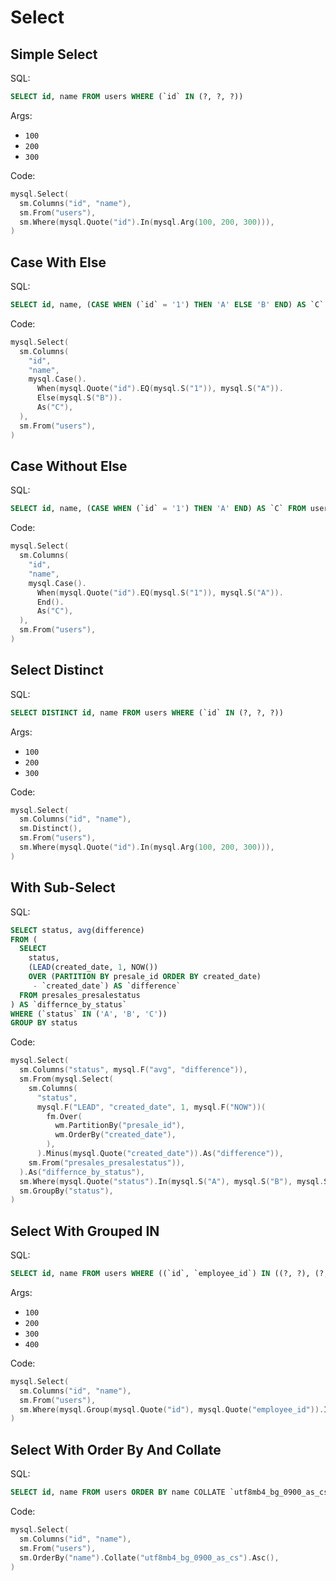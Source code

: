 # Select

## Simple Select

SQL:

```sql
SELECT id, name FROM users WHERE (`id` IN (?, ?, ?))
```

Args:

* `100`
* `200`
* `300`

Code:

```go
mysql.Select(
  sm.Columns("id", "name"),
  sm.From("users"),
  sm.Where(mysql.Quote("id").In(mysql.Arg(100, 200, 300))),
)
```

## Case With Else

SQL:

```sql
SELECT id, name, (CASE WHEN (`id` = '1') THEN 'A' ELSE 'B' END) AS `C` FROM users
```

Code:

```go
mysql.Select(
  sm.Columns(
    "id",
    "name",
    mysql.Case().
      When(mysql.Quote("id").EQ(mysql.S("1")), mysql.S("A")).
      Else(mysql.S("B")).
      As("C"),
  ),
  sm.From("users"),
)
```

## Case Without Else

SQL:

```sql
SELECT id, name, (CASE WHEN (`id` = '1') THEN 'A' END) AS `C` FROM users
```

Code:

```go
mysql.Select(
  sm.Columns(
    "id",
    "name",
    mysql.Case().
      When(mysql.Quote("id").EQ(mysql.S("1")), mysql.S("A")).
      End().
      As("C"),
  ),
  sm.From("users"),
)
```

## Select Distinct

SQL:

```sql
SELECT DISTINCT id, name FROM users WHERE (`id` IN (?, ?, ?))
```

Args:

* `100`
* `200`
* `300`

Code:

```go
mysql.Select(
  sm.Columns("id", "name"),
  sm.Distinct(),
  sm.From("users"),
  sm.Where(mysql.Quote("id").In(mysql.Arg(100, 200, 300))),
)
```

## With Sub-Select

SQL:

```sql
SELECT status, avg(difference)
FROM (
  SELECT
    status,
    (LEAD(created_date, 1, NOW())
    OVER (PARTITION BY presale_id ORDER BY created_date)
     - `created_date`) AS `difference`
  FROM presales_presalestatus
) AS `differnce_by_status`
WHERE (`status` IN ('A', 'B', 'C'))
GROUP BY status
```

Code:

```go
mysql.Select(
  sm.Columns("status", mysql.F("avg", "difference")),
  sm.From(mysql.Select(
    sm.Columns(
      "status",
      mysql.F("LEAD", "created_date", 1, mysql.F("NOW"))(
        fm.Over(
          wm.PartitionBy("presale_id"),
          wm.OrderBy("created_date"),
        ),
      ).Minus(mysql.Quote("created_date")).As("difference")),
    sm.From("presales_presalestatus")),
  ).As("differnce_by_status"),
  sm.Where(mysql.Quote("status").In(mysql.S("A"), mysql.S("B"), mysql.S("C"))),
  sm.GroupBy("status"),
)
```

## Select With Grouped IN

SQL:

```sql
SELECT id, name FROM users WHERE ((`id`, `employee_id`) IN ((?, ?), (?, ?)))
```

Args:

* `100`
* `200`
* `300`
* `400`

Code:

```go
mysql.Select(
  sm.Columns("id", "name"),
  sm.From("users"),
  sm.Where(mysql.Group(mysql.Quote("id"), mysql.Quote("employee_id")).In(mysql.ArgGroup(100, 200), mysql.ArgGroup(300, 400))),
)
```

## Select With Order By And Collate

SQL:

```sql
SELECT id, name FROM users ORDER BY name COLLATE `utf8mb4_bg_0900_as_cs` ASC
```

Code:

```go
mysql.Select(
  sm.Columns("id", "name"),
  sm.From("users"),
  sm.OrderBy("name").Collate("utf8mb4_bg_0900_as_cs").Asc(),
)
```
